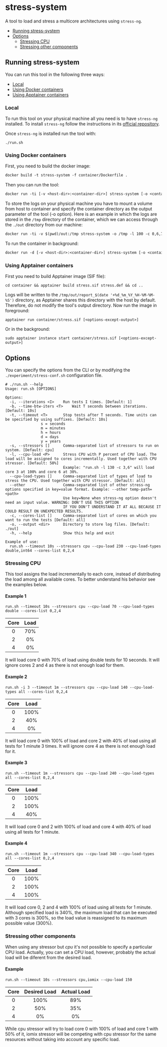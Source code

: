 # stress-system

A tool to load and stress a multicore architectures using `stress-ng`.

- [Running stress-system](#run-stress-system)
- [Options](#options)
  - [Stressing CPU](#stressing-cpu)
  - [Stressing other components](#stressing-other-components)

<a name="run-stress-system"></a>
## Running stress-system

You can run this tool in the following three ways:

- [Local](#local)
- [Using Docker containers](#docker)
- [Using Apptainer containers](#apptainer)

<a name="local"></a>

### Local

To run this tool on your physical machine all you need is to have `stress-ng` installed. To install `stress-ng` follow the instructions in its [official repository](https://github.com/ColinIanKing/stress-ng).

Once `stress-ng` is installed run the tool with:

```shell
./run.sh
```

<a name="docker"></a>

### Using Docker containers

First, you need to build the docker image:

```dockerfile
docker build -t stress-system -f container/Dockerfile .
```

Then you can run the tool:

```dockerfile
docker run -ti [-v <host-dir>:<container-dir>] stress-system [-o <container-dir> <other-options>]
```

To store the logs on your physical machine you have to mount a volume from host to container and specify the container directory as the output parameter of the tool (-o option). Here is an example in which the logs are stored in the `/tmp` directory of the container, which we can access through the `./out` directory from our machine:

```dockerfile
docker run -ti -v $(pwd)/out:/tmp stress-system -o /tmp -l 100 -c 0,6,7 
```

To run the container in background:

```dockerfile
docker run -d [-v <host-dir>:<container-dir>] stress-system [-o <container-dir> <other-options>]
```

<a name="apptainer"></a>

### Using Apptainer containers

First you need to build Apptainer image (SIF file):

```shell
cd container && apptainer build stress.sif stress.def && cd ..
```

Logs will be written to the `/tmp/out/report_$(date '+%d_%m_%Y_%H-%M-%M-%S')` directory, as Apptainer shares this directory with the host by default. Therefore, do not modify the tool's output directory. Now run the image in foreground:

```shell
apptainer run container/stress.sif [<options-except-output>]
```

Or in the background:

```shell
sudo apptainer instance start container/stress.sif [<options-except-output>]
```
<a name="options"></a>
## Options

You can specify the options from the CLI or by modifying the `./experiment/stress-conf.sh` configuration file. 

```shell
# ./run.sh --help
Usage: run.sh [OPTIONS]

Options:
  -i, --iterations <I>    Run tests I times. [Default: 1]
  -b, --time-btw-iters <T>    Wait T seconds between iterations. [Default: 10s]
  -t, --timeout <T>       Stop tests after T seconds. Time units can be specified by using suffixes. [Default: 10s]
  				s = seconds
  				m = minutes
  				h = hours
  				d = days
  				y = years
  -s, --stressors []      Comma-separated list of stressors to run on system. [Default: cpu]
  -l, --cpu-load <P>      Stress CPU with P percent of CPU load. The load will be assigned to cores incrementally. Used together with CPU stressor. [Default: 50%]
                          Example: "run.sh -l 130 -c 3,6" will load core 3 at 100% and core 6 at 30%.
  --cpu-load-types []     Comma-separated list of types of load to stress the CPU. Used together with CPU stressor. [Default: all]
  --other                 Comma-separated list of other stress-ng options specified in key=value format. Example: --other temp-path=<path>
                          Use key=None when stress-ng option doesn't need an input value. WARNING: DON'T USE THIS OPTION 
                          IF YOU DON'T UNDERSTAND IT AT ALL BECAUSE IT COULD RESULT ON UNEXPECTED RESULTS.
  -c, --cores-list []     Comma-separated list of cores on which you want to run the tests [Default: all]
  -o, --output <dir>      Directory to store log files. [Default: ./out]      
  -h, --help              Show this help and exit

Example of use:
  run.sh --timeout 10s --stressors cpu --cpu-load 230 --cpu-load-types double,int64 --cores-list 0,2,4
```
<a name="stress-cpu"></a>
### Stressing CPU

This tool assigns the load incrementally to each core, instead of distributing the load among all available cores. To better understand his behavior see the examples below.

#### Example 1

```shell
run.sh --timeout 10s --stressors cpu --cpu-load 70 --cpu-load-types double --cores-list 0,2,4
```
| Core | Load |
| :--: | :--: |
|  0   | 70%  |
|  2   |  0%  |
|  4   |  0%  |


It will load core 0 with 70% of load using double tests for 10 seconds. It will ignore cores 2 and 4 as there is not enough load for them.


#### Example 2

```shell
run.sh -i 3 --timeout 1m --stressors cpu --cpu-load 140 --cpu-load-types all --cores-list 0,2,4
```
| Core | Load |
| :--: | :--: |
|  0   | 100% |
|  2   | 40%  |
|  4   |  0%  |


It will load core 0 with 100% of load and core 2 with 40% of load using all tests for 1 minute 3 times. It will ignore core 4 as there is not enough load for it.


#### Example 3

```shell
run.sh --timeout 1m --stressors cpu --cpu-load 240 --cpu-load-types all --cores-list 0,2,4
```
| Core | Load |
| :--: | :--: |
|  0   | 100% |
|  2   | 100% |
|  4   | 40%  |


It will load core 0 and 2 with 100% of load and core 4 with 40% of load using all tests for 1 minute.


#### Example 4

```shell
run.sh --timeout 1m --stressors cpu --cpu-load 340 --cpu-load-types all --cores-list 0,2,4
```
| Core | Load |
| :--: | :--: |
|  0   | 100% |
|  2   | 100% |
|  4   | 100% |


It will load core 0, 2 and 4 with 100% of load using all tests for 1 minute. Although specified load is 340%, the maximum load that can be executed with 3 cores is 300%, so the load value is reassigned to its maximum possible value (300%).

<a name="stress-other-components"></a>
### Stressing other components

When using any stressor but *cpu* it's not possible to specify a particular CPU load. Actually, you can set a CPU load, however, probably the actual load will be diferent from the desired load.

#### Example

```shell
run.sh --timeout 10s --stressors cpu,iomix --cpu-load 150 
```
| Core | Desired Load | Actual Load |
| :--: | :--: | :--: |
|  0   | 100% | 89%  |
|  2   | 50%  | 35%  |
|  4   |  0%  |  0%  |


While cpu stressor will try to load core 0 with 100% of load and core 1 with 50% of it, iomix stressor will be competing with cpu stressor for the same resources without taking into account any specific load.